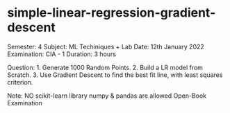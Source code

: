 # simple-linear-regression-gradient-descent

Semester: 4
Subject: ML Techiniques + Lab
Date: 12th January 2022
Examination: CIA - 1
Duration: 3 hours

Question:
    1. Generate 1000 Random Points.
    2. Build a LR model from Scratch.
    3. Use Gradient Descent to find the best fit line, with least squares criterion.
    
Note:
    NO scikit-learn library
    numpy & pandas are allowed
    Open-Book Examination
 
